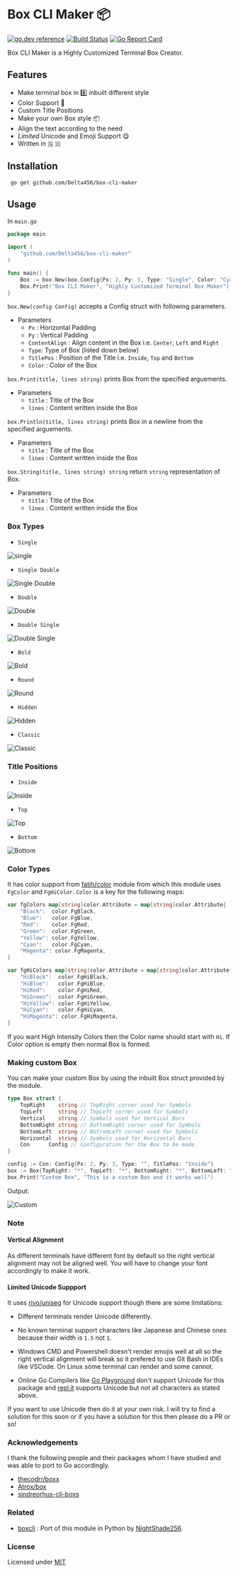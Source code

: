 # Box CLI Maker 📦

[![go.dev reference](https://img.shields.io/badge/go.dev-reference-007d9c)](https://pkg.go.dev/github.com/Delta456/box-cli-maker)
[![Build Status](https://img.shields.io/endpoint.svg?url=https%3A%2F%2Factions-badge.atrox.dev%2FDelta456%2Fbox-cli-maker%2Fbadge%3Fref%3Dmaster&style=flat)](https://actions-badge.atrox.dev/Delta456/box-cli-maker/goto?ref=master)
[![Go Report Card](https://goreportcard.com/badge/github.com/Delta456/box-cli-maker)](https://goreportcard.com/report/github.com/Delta456/box-cli-maker)


Box CLI Maker is a Highly Customized Terminal Box Creator.

## Features

- Make terminal box in 8️⃣ inbuilt different style
- Color Support 🎨
- Custom Title Positions
- Make your own Box style 📦
- Align the text according to the need
- *Limited* Unicode and Emoji Support 😋
- Written in  🇬 🇴

## Installation

```terminal
 go get github.com/Delta456/box-cli-maker
```

## Usage

In `main.go`

```go
package main

import (
	"github.com/Delta456/box-cli-maker"
)

func main() {
	Box := box.New(box.Config{Px: 2, Py: 5, Type: "Single", Color: "Cyan"})
	Box.Print("Box CLI Maker", "Highly Customized Terminal Box Maker")
}
```

`box.New(config Config)` accepts a Config struct with following parameters.

- Parameters
  - `Px` : Horizontal Padding
  - `Py` : Vertical Padding
  - `ContentAlign` : Align content in the Box i.e. `Center`, `Left` and `Right`
  - `Type`: Type of Box (listed down below)
  - `TitlePos` : Position of the Title i.e. `Inside`, `Top` and `Bottom`
  - `Color` : Color of the Box

`box.Print(title, lines string)` prints Box from the specified arguements.

- Parameters
  - `title` : Title of the Box
  - `lines` : Content written inside the Box

`box.Println(title, lines string)` prints Box in a newline from the specified arguements.

- Parameters
  - `title` : Title of the Box
  - `lines` : Content written inside the Box
 
`box.String(title, lines string) string` return `string` representation of Box.

- Parameters
  - `title` : Title of the Box
  - `lines` : Content written inside the Box

### Box Types

- `Single`

![single](img/single.png)

- `Single Double`

![Single Double](img/single_double.png)

- `Double`

![Double](img/double.png)

- `Double Single`

![Double Single](img/double_single.png)

- `Bold`

![Bold](img/bold.png)

- `Round`

![Round](img/round.png)

- `Hidden`

![Hidden](img/hidden.png)

- `Classic`

![Classic](img/classic.png)

### Title Positions

- `Inside`

![Inside](img/single.png)

- `Top`

![Top](img/top.png)

- `Bottom`

![Bottom](img/bottom.png)

### Color Types

It has color support from [fatih/color](https://github.com/fatih/color) module from which this module uses `FgColor` and `FgHiColor`. `Color` is a key for the following maps:

```go
var fgColors map[string]color.Attribute = map[string]color.Attribute{
	"Black":  color.FgBlack,
	"Blue":   color.FgBlue,
	"Red":    color.FgRed,
	"Green":  color.FgGreen,
	"Yellow": color.FgYellow,
	"Cyan":   color.FgCyan,
	"Magenta": color.FgMagenta,
}

var fgHiColors map[string]color.Attribute = map[string]color.Attribute{
	"HiBlack":  color.FgHiBlack,
	"HiBlue":   color.FgHiBlue,
	"HiRed":    color.FgHiRed,
	"HiGreen":  color.FgHiGreen,
	"HiYellow": color.FgHiYellow,
	"HiCyan":   color.FgHiCyan,
	"HiMagenta": color.FgHiMagenta,
}
```

If you want High Intensity Colors then the Color name should start with `Hi`. If Color option is empty then normal Box is formed.

### Making custom Box

You can make your custom Box by using the inbuilt Box struct provided by the module.

```go
type Box struct {
	TopRight    string // TopRight corner used for Symbols
	TopLeft     string // TopLeft corner used for Symbols
	Vertical    string // Symbols used for Vertical Bars
	BottomRight string // BottomRight corner used for Symbols
	BottomLeft  string // BotromLeft corner used for Symbols
	Horizontal  string // Symbols used for Horizontal Bars
	Con      Config // Configuration for the Box to be made
}
```

```go
config := Con: Config{Px: 2, Py: 3, Type: "", TitlePos: "Inside"}
box := Box{TopRight: "*", TopLeft: "*", BottomRight: "*", BottomLeft: "*", Horizontal: "-", Vertical: "|", Config:config}
box.Print("Custom Box", "This is a custom Box and it works well")
```

Output:

![Custom](img/custom.png)

### Note

#### Vertical Alignment

As different terminals have different font by default so the right vertical alignment may not be aligned well. You will have to change your font accordingly to make it work.

#### Limited Unicode Suppport

It uses [rivo/uniseg](https://github.com/rivo/uniseg) for Unicode support though there are some limitations:

- Different terminals render Unicode differently.

- No known terminal support characters like Japanese and Chinese ones because their width is `1.5` not `1`.

- Windows CMD and Powershell doesn't render emojis well at all so the right vertical alignment will break so it prefered to use Git Bash in IDEs like VSCode. On Linux some terminal can render and some cannot.

- Online Go Compilers like [Go Playground](https://play.golang.org/) don't support Unicode for this package and [repl.it](https://repl.it) supports Unicode but not all characters as stated above.

If you want to use Unicode then do it at your own risk. I will try to find a solution for this soon or if you have a solution for this then please do a PR or so!

### Acknowledgements

I thank the following people and their packages whom I have studied and was able to port to Go accordingly.

- [thecodrr/boxx](https://github.com/thecodrr/boxx)
- [Atrox/box](https://github.com/Atrox/box)
- [sindreorhus-cli-boxs](https://github.com/sindresorhus/cli-boxes)

### Related

- [boxcli](https://github.com/NightShade256/boxcli) : Port of this module in Python by [NightShade256](https://github.com/NightShade256).

### License

Licensed under [MIT](LICENSE)

